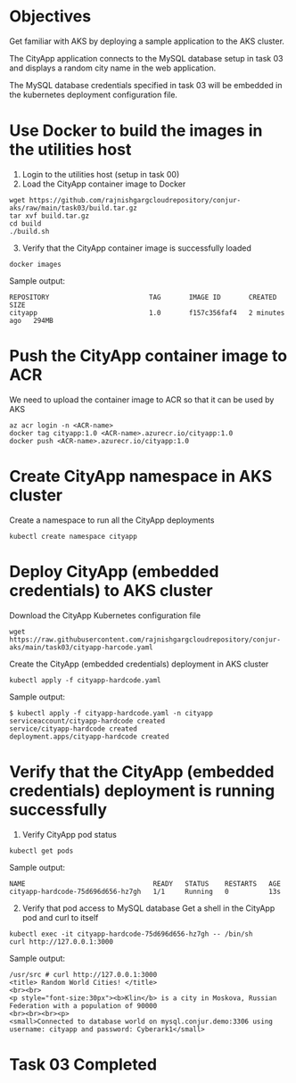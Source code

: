 # Objectives

Get familiar with AKS by deploying a sample application to the AKS cluster.

The CityApp application connects to the MySQL database setup in task 03 and displays a random city name in the web application.

The MySQL database credentials specified in task 03 will be embedded in the kubernetes deployment configuration file.

# Use Docker to build the images in the utilities host
1. Login to the utilities host (setup in task 00)
2. Load the CityApp container image to Docker
```console
wget https://github.com/rajnishgargcloudrepository/conjur-aks/raw/main/task03/build.tar.gz
tar xvf build.tar.gz
cd build
./build.sh
```
3. Verify that the CityApp container image is successfully loaded
```console
docker images
```
Sample output:
```console
REPOSITORY                         TAG       IMAGE ID       CREATED         SIZE
cityapp                            1.0       f157c356faf4   2 minutes ago   294MB
```
# Push the CityApp container image to ACR
We need to upload the container image to ACR so that it can be used by AKS
```console
az acr login -n <ACR-name>
docker tag cityapp:1.0 <ACR-name>.azurecr.io/cityapp:1.0
docker push <ACR-name>.azurecr.io/cityapp:1.0
```

# Create CityApp namespace in AKS cluster
Create a namespace to run all the CityApp deployments
```console
kubectl create namespace cityapp
```
# Deploy CityApp (embedded credentials) to AKS cluster
Download the CityApp Kubernetes configuration file
```console
wget https://raw.githubusercontent.com/rajnishgargcloudrepository/conjur-aks/main/task03/cityapp-harcode.yaml
```
Create the CityApp (embedded credentials) deployment in AKS cluster
```console
kubectl apply -f cityapp-hardcode.yaml
```
Sample output:
```console
$ kubectl apply -f cityapp-hardcode.yaml -n cityapp
serviceaccount/cityapp-hardcode created
service/cityapp-hardcode created
deployment.apps/cityapp-hardcode created
```
# Verify that the CityApp (embedded credentials) deployment is running successfully
1. Verify CityApp pod status
```console
kubectl get pods
```
Sample output:
```console
NAME                                READY   STATUS    RESTARTS   AGE
cityapp-hardcode-75d696d656-hz7gh   1/1     Running   0          13s
```
2. Verify that pod access to MySQL database
Get a shell in the CityApp pod and curl to itself
```console
kubectl exec -it cityapp-hardcode-75d696d656-hz7gh -- /bin/sh
curl http://127.0.0.1:3000
```
Sample output:
```console
/usr/src # curl http://127.0.0.1:3000
<title> Random World Cities! </title>
<br><br>
<p style="font-size:30px"><b>Klin</b> is a city in Moskova, Russian Federation with a population of 90000
<br><br><br><p>
<small>Connected to database world on mysql.conjur.demo:3306 using username: cityapp and password: Cyberark1</small>
```
# Task 03 Completed
